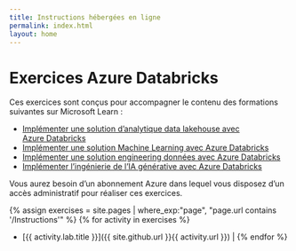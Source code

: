 ```yaml
---
title: Instructions hébergées en ligne
permalink: index.html
layout: home
---
```


# Exercices Azure Databricks

Ces exercices sont conçus pour accompagner le contenu des formations suivantes sur Microsoft Learn :

- [Implémenter une solution d’analytique data lakehouse avec Azure Databricks](https://learn.microsoft.com/training/paths/data-engineer-azure-databricks/)
- [Implémenter une solution Machine Learning avec Azure Databricks](https://learn.microsoft.com/training/paths/build-operate-machine-learning-solutions-azure-databricks/)
- [Implémenter une solution engineering données avec Azure Databricks](https://learn.microsoft.com/en-us/training/paths/azure-databricks-data-engineer/)
- [Implémenter l’ingénierie de l’IA générative avec Azure Databricks](https://learn.microsoft.com/en-us/training/paths/implement-generative-ai-engineering-azure-databricks/)

Vous aurez besoin d’un abonnement Azure dans lequel vous disposez d’un accès administratif pour réaliser ces exercices.

{% assign exercises = site.pages | where_exp:"page", "page.url contains '/Instructions'" %} {% for activity in exercises  %}
- [{{ activity.lab.title }}]({{ site.github.url }}{{ activity.url }}) | {% endfor %}
